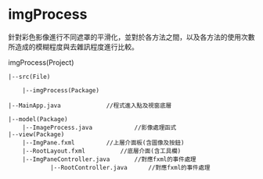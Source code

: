 # imgProcess

針對彩色影像進行不同遮罩的平滑化，並對於各方法之間，以及各方法的使用次數所造成的模糊程度與去雜訊程度進行比較。

imgProcess(Project)

 	|--src(File)
	
 		|--imgProcess(Package)
		
	|--MainApp.java				//程式進入點及視窗底層
	
	|--model(Package)
		|--ImageProcess.java			//影像處理函式
	|--view(Package)
		|--ImgPane.fxml			//上層介面板(含圖像及按鈕)
		|--RootLayout.fxml			//底層介面(含工具欄)
		|--ImgPaneController.java		//對應fxml的事件處理
				|--RootController.java		//對應fxml的事件處理
